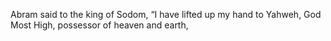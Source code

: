 Abram said to the king of Sodom, “I have lifted up my hand to Yahweh, God Most High, possessor of heaven and earth,